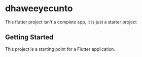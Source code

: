 # dhaweeyecunto

This flutter project isn't a complete app, it is just a starter project

## Getting Started

This project is a starting point for a Flutter application.

